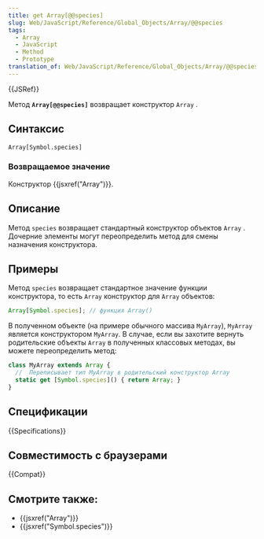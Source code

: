 ```yaml
---
title: get Array[@@species]
slug: Web/JavaScript/Reference/Global_Objects/Array/@@species
tags:
  - Array
  - JavaScript
  - Method
  - Prototype
translation_of: Web/JavaScript/Reference/Global_Objects/Array/@@species
---
```

{{JSRef}}

Метод **`Array[@@species]`** возвращает конструктор `Array` .

## Синтаксис

```
Array[Symbol.species]
```

### Возвращаемое значение

Конструктор {{jsxref("Array")}}.

## Описание

Метод `species` возвращает стандартный конструктор объектов `Array` . Дочерние элементы могут переопределить метод для смены назначения конструктора.

## Примеры

Метод `species` возвращает стандартное значение функции конструктора, то есть
`Array` конструктор для `Array` объектов:

```js
Array[Symbol.species]; // функция Array()
```

В полученном объекте (на примере обычного массива `MyArray`), `MyArray` является конструктором `MyArray`. В случае, если вы захотите вернуть родительские объекты `Array` в полученных классовых методах, вы можете переопределить метод:

```js
class MyArray extends Array {
  //  Переписывает тип MyArray в родительский конструктор Array
  static get [Symbol.species]() { return Array; }
}
```

## Спецификации

{{Specifications}}

## Совместимость с браузерами

{{Compat}}

## Смотрите также:

- {{jsxref("Array")}}
- {{jsxref("Symbol.species")}}
